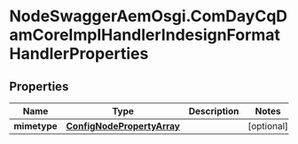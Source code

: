 # NodeSwaggerAemOsgi.ComDayCqDamCoreImplHandlerIndesignFormatHandlerProperties

## Properties
Name | Type | Description | Notes
------------ | ------------- | ------------- | -------------
**mimetype** | [**ConfigNodePropertyArray**](ConfigNodePropertyArray.md) |  | [optional] 


